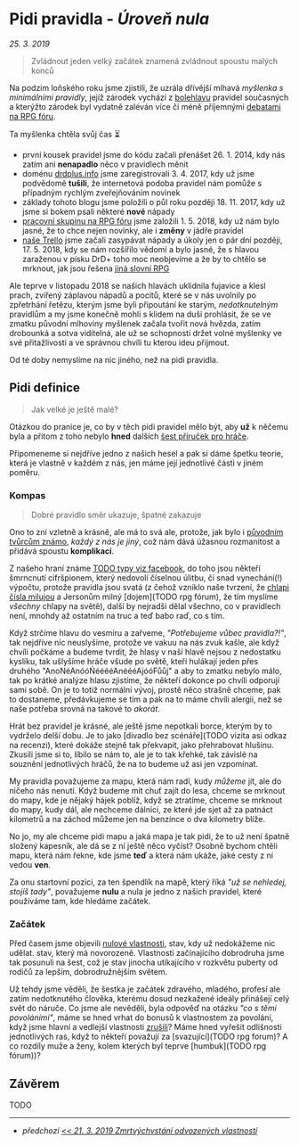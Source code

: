 # Pidi pravidla - *Úroveň nula*

*25. 3. 2019*

> Zvládnout jeden velký začátek znamená zvládnout spoustu malých konců

Na podzim loňského roku jsme zjistili, že uzrála dřívější mlhavá *myšlenka s minimálními pravidly*, jejíž zárodek vychází z [bolehlavu](2019-03-12-ucime_se_z_chyb.md#Jak_dál) pravidel současných a kterýžto zárodek byl vydatně zaléván více či méně příjemnými [debatami na RPG fóru](TODO).

Ta myšlenka chtěla svůj čas ⏳

- první kousek pravidel jsme do kódu začali přenášet 26. 1. 2014, kdy nás zatím ani **nenapadlo** něco v pravidlech měnit
- doménu [drdplus.info](https://www.drdplus.info) jsme zaregistrovali 3. 4. 2017, kdy už jsme podvědomě **tušili**, že internetová podoba pravidel nám pomůže s případným rychlým zveřejňováním novinek
- základy tohoto blogu jsme položili o půl roku později 18. 11. 2017, kdy už jsme si bokem psali některé **nové** nápady
- [pracovní skupinu na RPG fóru](https://rpgforum.cz/forum/viewtopic.php?f=238&t=14936#p532749) jsme založili 1. 5. 2018, kdy už nám bylo jasné, že to chce nejen novinky, ale i **změny** v jádře pravidel
- [naše Trello](https://trello.com/b/L64FNYj3/drdplusinfo) jsme začali zasypávat nápady a úkoly jen o pár dní později, 17. 5. 2018, kdy se nám rozšířilo vědomí a bylo jasné, že s hlavou zaraženou v písku DrD+ toho moc neobjevíme a že by to chtělo se mrknout, jak jsou řešena [jiná slovní RPG](https://rpgforum.cz/anotace)

Ale teprve v listopadu 2018 se našich hlavách uklidnila fujavice a klesl prach, zvířený záplavou nápadů a pocitů, které se v nás uvolnily po zpřetrhání řetězu, kterým jsme byli připoutání ke starým, *nedotknutelným* pravidlům a my jsme konečně mohli s klidem na duši prohlásit, že se ve zmatku původní mlhoviny myšlenek začala tvořit nová hvězda, zatím drobounká a sotva viditelná, ale už se schopností držet volné myšlenky ve své přitažlivosti a ve správnou chvíli tu kterou ideu přijmout.

Od té doby nemyslíme na nic jiného, než na pidi pravidla.

## Pidi definice
> Jak velké je ještě malé?

Otázkou do pranice je, co by v těch pidi pravidel mělo být, aby **už** k něčemu byla a přitom z toho nebylo **hned** dalších [šest příruček pro hráče](2018-12-07-predstavy_minulosti_poslove.md#Poslové).

Připomeneme si nejdříve jedno z našich hesel a pak si dáme špetku teorie, která je vlastně v každém z nás, jen máme její jednotlivé části v jiném poměru.

### Kompas

> Dobré pravidlo směr ukazuje, špatné zakazuje

Ono to zní vzletně a krásně, ale má to svá ale, protože, jak bylo i [původním tvůrcům známo](2019-03-15-predstavy_minulosti_myty.md#Odkaz_dračích_tvůrců), *každý z nás je jiný*, což nám dává úžasnou rozmanitost a přidává spoustu **komplikací**.

Z našeho hraní známe [TODO typy viz facebook](), do toho jsou někteří šmrncnutí cifršpionem, který nedovolí číselnou úlitbu, či snad vynechání(!) výpočtu, protože pravidla jsou svatá (z čehož vzniklo naše tvrzení, že [chlapi čísla milujou](2018-10-31-cit_pro_charisma.md#Užitek_citu) a Jersonům milný [dojem](TODO rpg fórum), že tím myslíme *všechny* chlapy na světě), další by nejradši dělal všechno, co v pravidlech není, mnohdy až ostatním na truc a teď babo raď, co s tím.

Když strčíme hlavu do vesmíru a zařveme, *"Potřebujeme vůbec pravidla?!"*, tak nejdříve nic neuslyšíme, protože ve vakuu na nás zvuk kašle, ale když chvíli počkáme a budeme tvrdit, že hlasy v naší hlavě nejsou z nedostatku kyslíku, tak ušlyšíme hráče všude po světě, kteří hulákají jeden přes druhého "AnoNéAnóóŃééééAnéééAjóóFůůj" a aby to zmatku nebylo málo, tak po krátké analýze hlasu zjistíme, že někteří dokonce po chvíli odporují sami sobě.
On je to totiž normální vývoj, prostě něco strašně chceme, pak to dostaneme, předávkujeme se tím a pak na to máme chvíli alergii, než se naše potřeba srovná na takové to *akorát*.

Hrát bez pravidel je krásné, ale ještě jsme nepotkali borce, kterým by to vydrželo delší dobu. Je to jako [divadlo bez scénáře](TODO vizita asi odkaz na recenzi), které dokáže stejně tak překvapit, jako přehrabovat hlušinu. Zkusili jsme si to, líbilo se nám to, ale je to tak křehké, tak závislé na souznění jednotlivých hráčů, že na to budeme už asi jen vzpomínat.

My pravidla považujeme za mapu, která nám radí, kudy *můžeme* jít, ale do ničeho nás nenutí. Když budeme mít chuť zajít do lesa, chceme se mrknout do mapy, kde je nějaký hájek poblíž, když se ztratíme, chceme se mrknout do mapy, kudy dál, ale nechceme dálnici, ze které jde sjet až za patnáct kilometrů a na záchod můžeme jen na benzínce o dva kilometry blíže.

No jo, my ale chceme pidi mapu a jaká mapa je tak pidi, že to už není špatně složený kapesník, ale dá se z ní ještě něco vyčíst? Osobně bychom chtěli mapu, která nám řekne, kde jsme **teď** a která nám ukáže, jaké cesty z ní vedou **ven**.

Za onu startovní pozici, za ten špendlík na mapě, který říká *"už se nehledej, stojíš tady"*, považujeme **nulu** a nula je jedno z našich pravidel, které používáme tam, kde hledáme začátek.


### Začátek
Před časem jsme objevili [nulové vlastnosti](2018-10-22-nula.md#Závěrem), stav, kdy už nedokážeme nic udělat. stav, který má novorozeně. Vlastnosti začínajícího dobrodruha jsme tak posunuli na šest, což je stav jinocha utíkajícího v rozkvětu puberty od rodičů za lepším, dobrodružnějším světem.

Už tehdy jsme věděli, že šestka je začátek zdravého, mladého, profesí ale zatím nedotknutého člověka, kterému dosud nezkažené ideály přinášejí celý svět do náruče. Co jsme ale nevěděli, byla odpověď na otázku *"co s těmi povoláními"*, máme se hned vrhat do bonusů k vlastnostem za povolání, když jsme hlavní a vedlejší vlastnosti [zrušili](TODO)? Máme hned vyřešit odlišnosti jednotlivých ras, když to někteří považují za [svazující](TODO rpg forum)? A co rozdíly muže a ženy, kolem kterých byl teprve [humbuk](TODO rpg fórum))?

## Závěrem
TODO

---

- *předchozí [<< 21. 3. 2019 Zmrtvýchvstání odvozených vlastností](2019-03-21-zmrtvychvstani_odvozenych_vlastnosti.md)*

